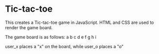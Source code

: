# Tic-tac-toe
This creates a Tic-tac-toe game in JavaScript. HTML and CSS are used to render the game board.

The game board is as follows:
a b c
d e f
g h i

user_x places a "x" on the board, while user_o places a "o"
